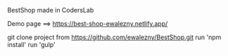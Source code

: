 BestShop made in CodersLab

Demo page ==> https://best-shop-ewalezny.netlify.app/

git clone project from https://github.com/ewalezny/BestShop.git
run 'npm install'
run 'gulp'